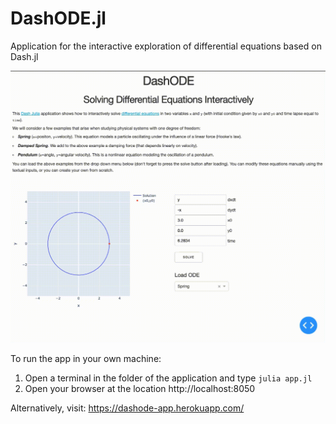 # DashODE.jl

Application for the interactive exploration of differential equations based on Dash.jl

![Demo](DashODE.gif) 

To run the app in your own machine: 

1. Open a terminal in the folder of the application and type ```julia app.jl```
2. Open your browser at the location http://localhost:8050

Alternatively, visit: https://dashode-app.herokuapp.com/
